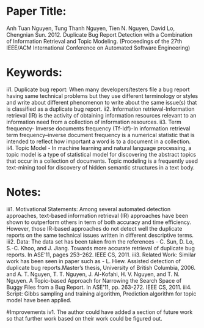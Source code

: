 # Paper Title:
Anh Tuan Nguyen, Tung Thanh Nguyen, Tien N. Nguyen, David Lo, Chengnian Sun. 2012. Duplicate Bug Report Detection with a Combination of Information Retrieval and Topic Modeling. (Proceedings of the 27th IEEE/ACM International Conference on Automated Software Engineering)

# Keywords:
ii1. Duplicate bug report: When many developers/testers file a bug report having same technical problems but they use different terminology or styles and write about different phenomenon to write about the same issue(s) that is classified as a duplicate bug report.
ii2. Information retrieval-Information retrieval (IR) is the activity of obtaining information resources relevant to an information need from a collection of information resources.
ii3. Term frequency- Inverse documents frequency (Tf-Idf)-In information retrieval term frequency–inverse document frequency is a numerical statistic that is intended to reflect how important a word is to a document in a collection.
ii4. Topic Model - In machine learning and natural language processing, a topic model is a type of statistical model for discovering the abstract topics that occur in a collection of documents. Topic modeling is a frequently used text-mining tool for discovery of hidden semantic structures in a text body.

# Notes:
iii1. Motivational Statements: Among several automated detection approaches, text-based information retrieval (IR) approaches have been shown to outperform others in term of both accuracy and time efficiency. However, those IR-based approaches do not detect well the duplicate reports on the same technical issues written in different descriptive terms.
iii2. Data: The data set has been taken from the references - C. Sun, D. Lo, S.-C. Khoo, and J. Jiang. Towards more accurate retrieval of duplicate bug reports. In ASE’11, pages 253–262. IEEE CS, 2011.
iii3. Related Work: Similar work has been seen in paper such as - L. Hiew. Assisted detection of duplicate bug reports.Master’s thesis, University of British Columbia, 2006. and A. T. Nguyen, T. T. Nguyen, J. Al-Kofahi, H. V. Nguyen, and T. N. Nguyen. A Topic-based Approach for Narrowing the Search Space of Buggy Files from a Bug Report. In ASE’11, pp. 263-272. IEEE CS, 2011.
iii4. Script: Gibbs sampling and training algorithm, Prediction algorithm for topic model have been applied.

#Improvements
iv1. The author could have added a section of future work so that further work based on their work could be figured out.
